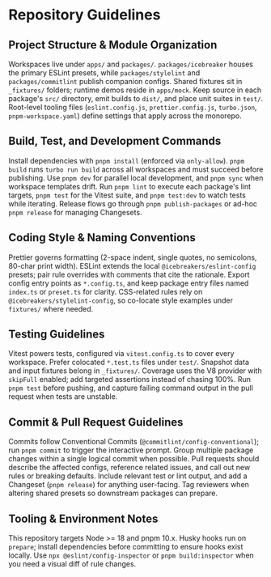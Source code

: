 # Repository Guidelines

## Project Structure & Module Organization

Workspaces live under `apps/` and `packages/`. `packages/icebreaker` houses the primary ESLint presets, while `packages/stylelint` and `packages/commitlint` publish companion configs. Shared fixtures sit in `_fixtures/` folders; runtime demos reside in `apps/mock`. Keep source in each package's `src/` directory, emit builds to `dist/`, and place unit suites in `test/`. Root-level tooling files (`eslint.config.js`, `prettier.config.js`, `turbo.json`, `pnpm-workspace.yaml`) define settings that apply across the monorepo.

## Build, Test, and Development Commands

Install dependencies with `pnpm install` (enforced via `only-allow`). `pnpm build` runs `turbo run build` across all workspaces and must succeed before publishing. Use `pnpm dev` for parallel local development, and `pnpm sync` when workspace templates drift. Run `pnpm lint` to execute each package's lint targets, `pnpm test` for the Vitest suite, and `pnpm test:dev` to watch tests while iterating. Release flows go through `pnpm publish-packages` or ad-hoc `pnpm release` for managing Changesets.

## Coding Style & Naming Conventions

Prettier governs formatting (2-space indent, single quotes, no semicolons, 80-char print width). ESLint extends the local `@icebreakers/eslint-config` presets; pair rule overrides with comments that cite the rationale. Export config entry points as `*.config.ts`, and keep package entry files named `index.ts` or `preset.ts` for clarity. CSS-related rules rely on `@icebreakers/stylelint-config`, so co-locate style examples under `fixtures/` where needed.

## Testing Guidelines

Vitest powers tests, configured via `vitest.config.ts` to cover every workspace. Prefer colocated `*.test.ts` files under `test/`. Snapshot data and input fixtures belong in `_fixtures/`. Coverage uses the V8 provider with `skipFull` enabled; add targeted assertions instead of chasing 100%. Run `pnpm test` before pushing, and capture failing command output in the pull request when tests are unstable.

## Commit & Pull Request Guidelines

Commits follow Conventional Commits (`@commitlint/config-conventional`); run `pnpm commit` to trigger the interactive prompt. Group multiple package changes within a single logical commit when possible. Pull requests should describe the affected configs, reference related issues, and call out new rules or breaking defaults. Include relevant test or lint output, and add a Changeset (`pnpm release`) for anything user-facing. Tag reviewers when altering shared presets so downstream packages can prepare.

## Tooling & Environment Notes

This repository targets Node >= 18 and pnpm 10.x. Husky hooks run on `prepare`; install dependencies before committing to ensure hooks exist locally. Use `npx @eslint/config-inspector` or `pnpm build:inspector` when you need a visual diff of rule changes.
